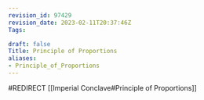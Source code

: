 ```yaml
---
revision_id: 97429
revision_date: 2023-02-11T20:37:46Z
Tags:

draft: false
Title: Principle of Proportions
aliases:
- Principle_of_Proportions
---
```

#REDIRECT [[Imperial Conclave#Principle of Proportions]]